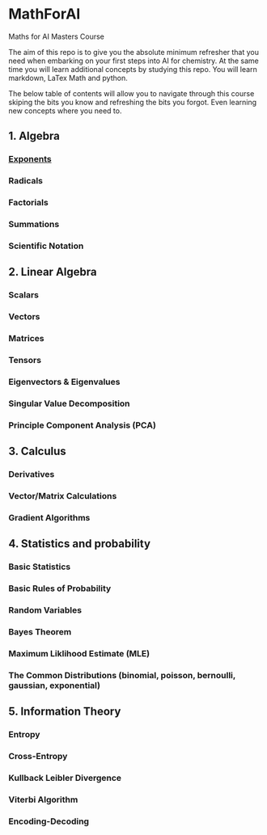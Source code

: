 # MathForAI
Maths for AI Masters Course

The aim of this repo is to give you the absolute minimum refresher that you need when embarking on your first steps into AI for chemistry.  At the same time you will learn additional concepts by studying this repo.  You will learn markdown, LaTex Math and python. 

The below table of contents will allow you to navigate through this course skiping the bits you know and refreshing the bits you forgot.  Even learning new concepts where you need to. 

## 1. Algebra
### [Exponents](../main/Exponents.ipynb)
### Radicals
### Factorials
### Summations
### Scientific Notation

## 2. Linear Algebra
### Scalars
### Vectors
### Matrices
### Tensors
### Eigenvectors & Eigenvalues
### Singular Value Decomposition
### Principle Component Analysis (PCA)

## 3. Calculus
### Derivatives
### Vector/Matrix Calculations
### Gradient Algorithms

## 4. Statistics and probability
### Basic Statistics
### Basic Rules of Probability
### Random Variables
### Bayes Theorem
### Maximum Liklihood Estimate (MLE)
### The Common Distributions (binomial, poisson, bernoulli, gaussian, exponential)

## 5. Information Theory
### Entropy
### Cross-Entropy
### Kullback Leibler Divergence
### Viterbi Algorithm
### Encoding-Decoding


